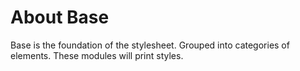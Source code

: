 # About Base

Base is the foundation of the stylesheet. Grouped into categories of elements. These modules will
print styles.